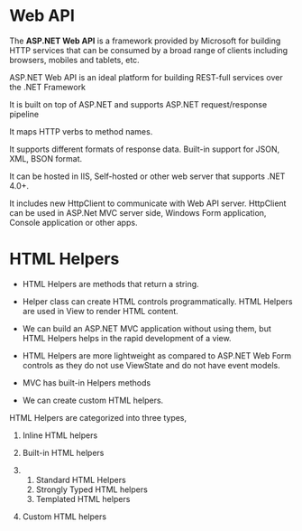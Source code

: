 # Web API

The **ASP.NET Web API** is a framework provided by Microsoft for building HTTP services that can be consumed by a broad range of clients including browsers, mobiles and tablets, etc. 

ASP.NET Web API is an ideal platform for building REST-full services over the .NET Framework

It is built on top of ASP.NET and supports ASP.NET request/response pipeline

It maps HTTP verbs to method names.

It supports different formats of response data. Built-in support for JSON, XML, BSON format.

It can be hosted in IIS, Self-hosted or other web server that supports .NET 4.0+.

It includes new HttpClient to communicate with Web API server. HttpClient can be used in ASP.Net MVC server side, Windows Form application, Console application or other apps.



# HTML Helpers

- HTML Helpers are methods that return a string.

- Helper class can create HTML controls programmatically. HTML Helpers are used in View to render HTML content.

- We can build an ASP.NET MVC application without using them, but HTML Helpers helps in the rapid development of a view.

- HTML Helpers are more lightweight as compared to ASP.NET Web Form controls as they do not use ViewState and do not have event models.

- MVC has built-in Helpers methods

- We can create custom HTML helpers.

  

HTML Helpers are categorized into three types,

1. Inline HTML helpers

2. Built-in HTML helpers

3. 1. Standard HTML Helpers
   2. Strongly Typed HTML helpers
   3. Templated HTML helpers

4. Custom HTML helpers